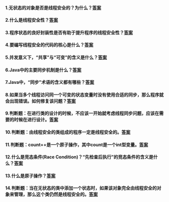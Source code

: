 #### 1.无状态的对象是否是线程安全的？为什么？<a href="#p14" target="_blank">答案</a>
#### 2.什么是线程安全性？<a href="#p13" target="_blank" myIdea="简而言之，线程安全性是指一个类在多线程与单线程环境下表现出的行为是一致的。">答案</a>
#### 3.程序状态的良好封装性是否有助于提升程序的线程安全性？<a href="#p11" target="_blank">答案</a>
#### 4.要编写线程安全的代码的核心是什么？<a href="#p11" target="_blank">答案</a>
#### 5.并发意义下，“共享”与“可变”的含义是什么？<a href="#p11" target="_blank">答案</a>
#### 6.Java中的主要同步机制是什么？<a href="#p11" target="_blank">答案</a> 
#### 7.Java中，“同步”术语的含义都有哪些？<a href="#p11" target="_blank">答案</a>
#### 8.如果当多个线程访问同一个可变的状态变量时没有使用合适的同步，那么程序就会出现错误。如何修复该问题？<a href="#p12" target="_blank">答案</a>
#### 9.判断题：在进行类的设计的时候，不应该一开始就考虑线程同步问题，应该在需要的时候在进行设计。<a href="#p12" target="_blank">答案</a>
#### 10.判断题：由线程安全的类组成的程序一定是线程安全的。<a href="#p13" target="_blank">答案</a>
#### 11.判断题：count++是一个原子操作，其中count是一个int型变量。<a href="#p15" target="_blank">答案</a>
#### 12.什么是竞态条件(Race Condition)？“先检查后执行”的竞态条件的含义是什么？<a href="#p16" target="_blank">答案</a>
#### 13.什么是原子操作？<a href="#p17" target="_blank">答案</a>
#### 14.判断题：当在无状态的类中添加一个状态时，如果该对象完全由线程安全的对象来管理，那么这个类仍然是线程安全的。<a href="#p17" target="_blank">答案</a>
